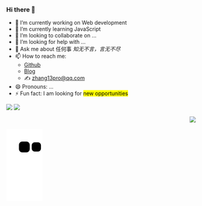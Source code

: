 ### Hi there 👋

<!--
**zhang13pro/zhang13pro** is a ✨ _special_ ✨ repository because its `README.md` (this file) appears on your GitHub profile.

Here are some ideas to get you started:

- 🔭 I’m currently working on ...
- 🌱 I’m currently learning ...
- 👯 I’m looking to collaborate on ...
- 🤔 I’m looking for help with ...
- 💬 Ask me about ...
- 📫 How to reach me: ...
- 😄 Pronouns: ...
- ⚡ Fun fact: ...
-->

- 🔭 I’m currently working on Web development
- 🌱 I’m currently learning JavaScript
- 👯 I’m looking to collaborate on ...
- 🤔 I’m looking for help with ...
- 💬 Ask me about 任何事 <em>知无不言，言无不尽</em>
- 📫 How to reach me:
  - [Github](https://github.com/zhang13pro)
  - [Blog](https://13pro.vercel.app)
  - ✍️ zhang13pro@qq.com
- 😄 Pronouns: ...
- ⚡ Fun fact: I am looking for <mark>new opportunities</mark>

 
<div>
  <img src="https://github-readme-stats.vercel.app/api?username=diy4869&show_icons=true&text_color=24292e&bg_color=ffffff&hide_title=true">
  <img src="https://github-readme-stats.vercel.app/api/top-langs/?username=diy4869&layout=compact&hide=css,html&hide_border=true&card_width=250">
</div>

 
<p align="right">
  <img src="https://visitor-badge.glitch.me/badge?page_id=diy4869.otaku-ui" />
</p>

![snake gif](https://github.com/diy4869/diy4869/blob/output/github-contribution-grid-snake.svg)
